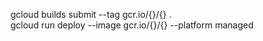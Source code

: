 gcloud builds submit --tag gcr.io/{<projectid>}/{<function>} .
<br>
gcloud run deploy --image gcr.io/{<projectid>}/{<function>}  --platform managed
